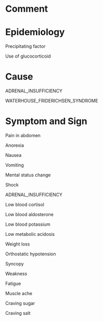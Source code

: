 # Comment

# Epidemiology

Precipitating factor

Use of glucocorticoid

# Cause

ADRENAL_INSUFFICIENCY

WATERHOUSE_FRIDERICHSEN_SYNDROME

# Symptom and Sign

Pain in abdomen

Anorexia

Nausea

Vomiting

Mental status change

Shock

ADRENAL_INSUFFICIENCY

Low blood cortisol

Low blood aldosterone

Low blood potassium

Low metabolic acidosis

Weight loss

Orthostatic hypotension

Syncopy

Weakness

Fatigue

Muscle ache

Craving sugar

Craving salt


